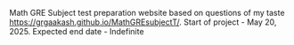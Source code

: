  Math GRE Subject test preparation website based on questions of my taste https://grgaakash.github.io/MathGREsubjectT/.
 Start of project - May 20, 2025. Expected end date - Indefinite
 
